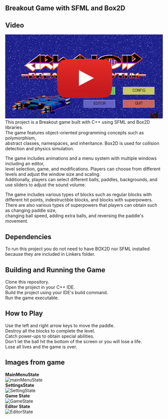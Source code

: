 ## Breakout Game with SFML and Box2D
## Video
[![Watch the video](/Arcanoid/Resources/Background/miniature.png)](https://youtu.be/i0wfcGx4zOw)<br>
This project is a Breakout game built with C++ using SFML and Box2D libraries. <br>
The game features object-oriented programming concepts such as polymorphism, <br>
abstract classes, namespaces, and inheritance. Box2D is used for collision detection and physics simulation.<br>

The game includes animations and a menu system with multiple windows including an editor,<br>
level selection, game, and modifications. Players can choose from different levels and adjust the window size and scaling.<br>
Additionally, players can select different balls, paddles, backgrounds, and use sliders to adjust the sound volume.<br>

The game includes various types of blocks such as regular blocks with different hit points, indestructible blocks, and blocks with superpowers.<br>
There are also various types of superpowers that players can obtain such as changing paddle size,<br>
changing ball speed, adding extra balls, and reversing the paddle's movement.<br>

## Dependencies
To run this project you do not need to have BOX2D nor SFML installed because they are included in Linkers folder.
## Building and Running the Game
Clone this repository.<br>
Open the project in your C++ IDE.<br>
Build the project using your IDE's build command.<br>
Run the game executable.<br>
## How to Play
Use the left and right arrow keys to move the paddle.<br>
Destroy all the blocks to complete the level.<br>
Catch power-ups to obtain special abilities.<br>
Don't let the ball hit the bottom of the screen or you will lose a life.<br>
Lose all lives and the game is over.<br>


## Images from game
**MainMenuState**<br>
![mainMenuState](https://github.com/MateuszAmbrozy/Arcanoid/assets/127397482/fca691d3-7201-42bb-bebf-2decbd1aabe6)<br>
**SettingsState**<br>
![SettingState](https://github.com/MateuszAmbrozy/Arcanoid/assets/127397482/a8046796-5691-4d92-ac92-f1ffb6b6a48b)<br>
**Game State**<br>
![GameState](https://github.com/MateuszAmbrozy/Arcanoid/assets/127397482/993aa34e-a171-4932-ba1d-01d975433698)<br>
**Editor State**<br>
![EditorState](https://github.com/MateuszAmbrozy/Arcanoid/assets/127397482/4d7074cb-e7c2-4ec1-831d-e3bc8267103c)<br>
